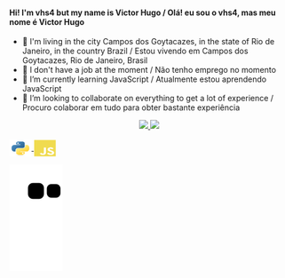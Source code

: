 #### Hi! I'm vhs4 but my name is Victor Hugo / Olá! eu sou o vhs4, mas meu nome é Victor Hugo

- 📍  I'm living in the city Campos dos Goytacazes, in the state of Rio de Janeiro, in the country Brazil / Estou vivendo em Campos dos Goytacazes, Rio de Janeiro, Brasil
- 🔭 I don't have a job at the moment / Não tenho emprego no momento
- 🌱 I’m currently learning JavaScript / Atualmente estou aprendendo JavaScript
- 👯 I’m looking to collaborate on everything to get a lot of experience / Procuro colaborar em tudo para obter bastante experiência

<div align="center">
  <a href="https://github.com/vhs4">
  <img height="180em" src="https://github-readme-stats.vercel.app/api?username=vhs4&show_icons=true&theme=dracula&include_all_commits=true&count_private=true"/>
  <img height="180em" src="https://github-readme-stats.vercel.app/api/top-langs/?username=vhs4&layout=compact&langs_count=7&theme=react"/>
</div>

<div style="display: inline_block"><br>
  <img align="center" alt="Vhs4-Python" height="30" width="40" src="https://raw.githubusercontent.com/devicons/devicon/master/icons/python/python-original.svg">
  <img align="center" alt="Vhs4-JavaScript" height="30" width="40" src="https://raw.githubusercontent.com/devicons/devicon/master/icons/javascript/javascript-plain.svg">
  
  ![Snake animation](https://github.com/vhs4/vhs4/blob/output/github-contribution-grid-snake.svg)
